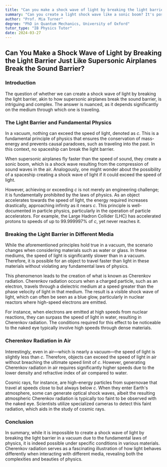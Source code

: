 ```yaml
---
title: "Can you make a shock wave of light by breaking the light barrier just like supersonic airplanes break the sound barrier?"
summary: "Can you create a light shock wave like a sonic boom? It's possible in certain materials. Nothing can exceed the speed of light in vacuum, but light travels slower in materials like water.  Objects moving faster than light in these materials produce Cherenkov radiation, a blue glow.  Cosmic rays create optical shock waves in the atmosphere, but they're too faint to see with the naked eye."
author: "Prof. Mia Turner"
degree: "PhD in Quantum Mechanics, University of Oxford"
tutor_type: "IB Physics Tutor"
date: 2024-03-27
---
```


## Can You Make a Shock Wave of Light by Breaking the Light Barrier Just Like Supersonic Airplanes Break the Sound Barrier?

### Introduction

The question of whether we can create a shock wave of light by breaking the light barrier, akin to how supersonic airplanes break the sound barrier, is intriguing and complex. The answer is nuanced, as it depends significantly on the medium through which one is traveling.

### The Light Barrier and Fundamental Physics

In a vacuum, nothing can exceed the speed of light, denoted as $c$. This is a fundamental principle of physics that ensures the conservation of mass-energy and prevents causal paradoxes, such as traveling into the past. In this context, no spaceship can break the light barrier. 

When supersonic airplanes fly faster than the speed of sound, they create a sonic boom, which is a shock wave resulting from the compression of sound waves in the air. Analogously, one might wonder about the possibility of a spaceship creating a shock wave of light if it could exceed the speed of light.

However, achieving or exceeding $c$ is not merely an engineering challenge; it is fundamentally prohibited by the laws of physics. As an object accelerates towards the speed of light, the energy required increases drastically, approaching infinity as it nears $c$. This principle is well-documented in particle physics, particularly in the operation of particle accelerators. For example, the Large Hadron Collider (LHC) has accelerated protons to speeds of up to $99.999997\%$ of $c$, yet never reaches it.

### Breaking the Light Barrier in Different Media

While the aforementioned principles hold true in a vacuum, the scenario changes when considering materials such as water or glass. In these mediums, the speed of light is significantly slower than in a vacuum. Therefore, it is possible for an object to travel faster than light in these materials without violating any fundamental laws of physics. 

This phenomenon leads to the creation of what is known as Cherenkov radiation. Cherenkov radiation occurs when a charged particle, such as an electron, travels through a dielectric medium at a speed greater than the phase velocity of light in that medium. The result is a visible shock wave of light, which can often be seen as a blue glow, particularly in nuclear reactors where high-speed electrons are emitted.

For instance, when electrons are emitted at high speeds from nuclear reactions, they can surpass the speed of light in water, resulting in Cherenkov radiation. The conditions required for this effect to be noticeable to the naked eye typically involve high speeds through dense materials.

### Cherenkov Radiation in Air

Interestingly, even in air—which is nearly a vacuum—the speed of light is slightly less than $c$. Therefore, objects can exceed the speed of light in air without breaching the ultimate speed limit of $c$. However, generating Cherenkov radiation in air requires significantly higher speeds due to the lower density and refractive index of air compared to water.

Cosmic rays, for instance, are high-energy particles from supernovae that travel at speeds close to but always below $c$. When they enter Earth's atmosphere, some can generate optical shock waves, albeit the resulting atmospheric Cherenkov radiation is typically too faint to be observed with the naked eye. Scientists utilize specialized cameras to detect this faint radiation, which aids in the study of cosmic rays.

### Conclusion

In summary, while it is impossible to create a shock wave of light by breaking the light barrier in a vacuum due to the fundamental laws of physics, it is indeed possible under specific conditions in various materials. Cherenkov radiation serves as a fascinating illustration of how light behaves differently when interacting with different media, revealing both the complexities and beauties of physics.
    
